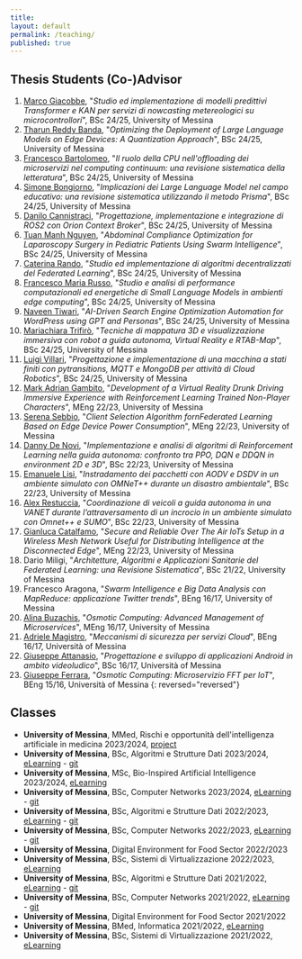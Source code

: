 ```yaml
---
title:
layout: default
permalink: /teaching/
published: true
---
```


<!-- For students who wants to run a thesis, please, read these instructions. -->

## Thesis Students (Co-)Advisor
1. [Marco Giacobbe](https://www.linkedin.com/in/marco-giacobbe-50842720a/), "*Studio ed implementazione di modelli predittivi Transformer e KAN per servizi di nowcasting metereologici su microcontrollori*", BSc 24/25, University of Messina
1. [Tharun Reddy Banda](https://www.linkedin.com/in/tharun-reddy-banda/), "*Optimizing the Deployment of Large Language Models on Edge Devices: A Quantization Approach*", BSc 24/25, University of Messina
1. [Francesco Bartolomeo](https://www.linkedin.com/in/francesco-bartolomeo-8025b1210/), "*Il ruolo della CPU nell'offloading dei microservizi nel computing continuum: una revisione sistematica della letteratura*", BSc 24/25, University of Messina
1. [Simone Bongiorno](), "*Implicazioni dei Large Language Model nel campo educativo: una revisione sistematica utilizzando il metodo Prisma*", BSc 24/25, University of Messina
1. [Danilo Cannistraci](), "*Progettazione, implementazione e integrazione di ROS2 con Orion Context Broker*", BSc 24/25, University of Messina
1. [Tuan Manh Nguyen](), "*Abdominal Compliance Optimization for Laparoscopy Surgery in Pediatric Patients Using Swarm Intelligence*", BSc 24/25, University of Messina
1. [Caterina Rando](https://www.linkedin.com/in/caterina-rando-62a4b5338/), "*Studio ed implementazione di algoritmi decentralizzati del Federated Learning*", BSc 24/25, University of Messina
1. [Francesco Maria Russo](https://www.linkedin.com/in/francesco-maria-russo-194b47294/), "*Studio e analisi di performance computazionali ed energetiche di Small Language Models in ambienti edge computing*", BSc 24/25, University of Messina
1. [Naveen Tiwari](https://www.linkedin.com/in/naveen-tiwari-37305b20a/), "*AI-Driven Search Engine Optimization Automation for WordPress using GPT and Personas*", BSc 24/25, University of Messina
1. [Mariachiara Trifirò](https://www.linkedin.com/in/mariachiara-trifiró-b6170230b/), "*Tecniche di mappatura 3D e visualizzazione immersiva con robot a guida autonoma, Virtual Reality e RTAB-Map*", BSc 24/25, University of Messina
1. [Luigi Villari](https://www.linkedin.com/in/luigi-villari-96ab55239/), "*Progettazione e implementazione di una macchina a stati finiti con pytransitions, MQTT e MongoDB per attività di Cloud Robotics*", BSc 24/25, University of Messina
1. [Mark Adrian Gambito](https://www.linkedin.com/in/mark-adrian-gambito-42b79a195/), "*Development of a Virtual Reality Drunk Driving Immersive Experience with Reinforcement Learning Trained Non-Player Characters*", MEng 22/23, University of Messina
1. [Serena Sebbio](https://www.linkedin.com/in/serena-sebbio-2775b9180/), "*Client Selection Algorithm fornFederated Learning Based on Edge Device Power Consumption*", MEng 22/23, University of Messina
1. [Danny De Novi](), "*Implementazione e analisi di algoritmi di Reinforcement Learning nella guida autonoma: confronto tra PPO, DQN e DDQN in environment 2D e 3D*", BSc 22/23, University of Messina
1. [Emanuele Lisi](https://www.linkedin.com/in/emanuele-lisi-724380250), "*Instradamento dei pacchetti con AODV e DSDV in un ambiente simulato con OMNeT++ durante un disastro ambientale*", BSc 22/23, University of Messina
1. [Alex Restuccia](https://www.linkedin.com/in/alex-restuccia), "*Coordinazione di veicoli a guida autonoma in una VANET durante l’attraversamento di un incrocio in un ambiente simulato con Omnet++ e SUMO*", BSc 22/23, University of Messina
1. [Gianluca Catalfamo](https://www.linkedin.com/in/gianluca-catalfamo-a9826b19b/), "*Secure and Reliable Over The Air IoTs Setup in a Wireless Mesh Network Useful for Distributing Intelligence at the Disconnected Edge*", MEng 22/23, University of Messina
1. Dario Miligi, "*Architetture, Algoritmi e Applicazioni Sanitarie del Federated Learning: una Revisione Sistematica*", BSc 21/22, University of Messina
1. Francesco Aragona, "*Swarm Intelligence e Big Data Analysis con MapReduce: applicazione Twitter trends*", BEng 16/17, University of Messina
1. [Alina Buzachis](https://it.linkedin.com/in/alina-buzachis-709995b6), "*Osmotic Computing: Advanced Management of Microservices*", MEng 16/17, University of Messina
1. [Adriele Magistro](https://www.linkedin.com/in/adriele-magistro-94ba06b9/), "*Meccanismi di sicurezza per servizi Cloud*", BEng 16/17, Università of Messina
1. [Giuseppe Attanasio](https://www.linkedin.com/in/giuseppe-attanasio-8b4907bb/), "*Progettazione e sviluppo di applicazioni Android in ambito videoludico*", BSc 16/17, Università of Messina
1. [Giuseppe Ferrara](https://www.linkedin.com/in/giuseppe-ferrara), "*Osmotic Computing: Microservizio FFT per IoT*", BEng 15/16, Università of Messina
{: reversed="reversed"}

## Classes
- **University of Messina**, MMed, Rischi e opportunità dell'intelligenza artificiale in medicina 2023/2024, [project](https://unimeit-my.sharepoint.com/:f:/g/personal/lcarnevale_unime_it/EvM_7ESXtZpCrL1DJiHWPloBxZLItHAdBYoslvijZLZ5jw?e=FTM6g9)
- **University of Messina**, BSc, Algoritmi e Strutture Dati 2023/2024, [eLearning](https://moodle2.unime.it/course/view.php?id=49273) - [git](https://github.com/lcarnevale/algorithms)
- **University of Messina**, MSc, Bio-Inspired Artificial Intelligence 2023/2024, [eLearning](https://moodle2.unime.it/course/view.php?id=49272)
- **University of Messina**, BSc, Computer Networks 2023/2024, [eLearning](https://moodle2.unime.it/course/view.php?id=48881) - [git](https://github.com/lcarnevale/computer-networks)
- **University of Messina**, BSc, Algoritmi e Strutture Dati 2022/2023, [eLearning](https://moodle2.unime.it/course/view.php?id=48641) - [git](https://github.com/lcarnevale/algorithms)
- **University of Messina**, BSc, Computer Networks 2022/2023, [eLearning](https://moodle2.unime.it/course/view.php?id=48404) - [git](https://github.com/lcarnevale/computer-networks)
- **University of Messina**, Digital Environment for Food Sector 2022/2023
- **University of Messina**, BSc, Sistemi di Virtualizzazione 2022/2023, [eLearning](https://moodle2.unime.it/course/view.php?id=48741)
- **University of Messina**, BSc, Algoritmi e Strutture Dati 2021/2022, [eLearning](https://moodle2.unime.it/course/view.php?id=48154) - [git](https://github.com/lcarnevale/algorithms)
- **University of Messina**, BSc, Computer Networks 2021/2022, [eLearning](https://moodle2.unime.it/course/view.php?id=48056) - [git](https://github.com/lcarnevale/computer-networks)
- **University of Messina**, Digital Environment for Food Sector 2021/2022
- **University of Messina**, BMed, Informatica 2021/2022, [eLearning](https://moodle2.unime.it/course/view.php?id=48069)
- **University of Messina**, BSc, Sistemi di Virtualizzazione 2021/2022, [eLearning](https://moodle2.unime.it/course/view.php?id=48153)